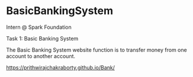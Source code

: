 # BasicBankingSystem

Intern @ Spark Foundation

Task 1: Basic Banking System

The Basic Banking System website function is to transfer money from one account to another account.<br/>

https://prithwirajchakraborty.github.io/Bank/
